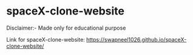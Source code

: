# spaceX-clone-website
Disclaimer:- Made only for educational purpose

Link for spaceX-clone-website:  https://swapneel1026.github.io/spaceX-clone-website/

